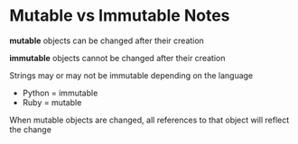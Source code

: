 # Mutable vs Immutable Notes

**mutable** objects can be changed after their creation

**immutable** objects cannot be changed after their creation

Strings may or may not be immutable depending on the language
- Python = immutable
- Ruby = mutable

When mutable objects are changed, all references to that object will reflect the change
